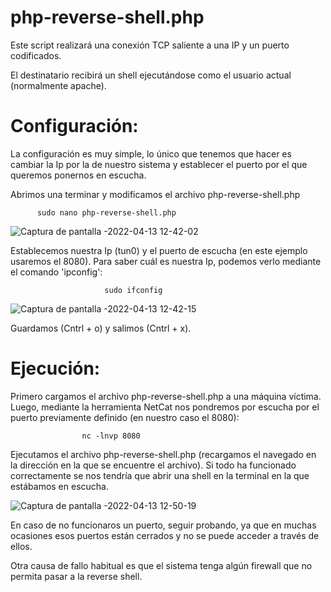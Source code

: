 # php-reverse-shell.php

Este script realizará una conexión TCP saliente a una
IP y un puerto codificados.

El destinatario recibirá un shell ejecutándose como el
usuario actual (normalmente apache).

# Configuración:

La configuración es muy simple, lo único que tenemos que hacer es cambiar la Ip 
por la de nuestro sistema y establecer el puerto por el que queremos ponernos
en escucha. 

Abrimos una terminar y modificamos el archivo php-reverse-shell.php

          sudo nano php-reverse-shell.php
          
          
![Captura de pantalla -2022-04-13 12-42-02](https://user-images.githubusercontent.com/103068924/163163832-7a4632e4-a547-4ac4-b3a2-24cb5c7075e7.png)
 
Establecemos nuestra Ip (tun0) y el puerto de escucha (en este ejemplo usaremos el 8080). Para saber 
cuál es nuestra Ip, podemos verlo mediante el comando 'ipconfig':
 
                         sudo ifconfig
                         

![Captura de pantalla -2022-04-13 12-42-15](https://user-images.githubusercontent.com/103068924/163163897-cf030c6f-617c-458e-b1ab-6f89c3ba5a25.png)

Guardamos (Cntrl + o) y salimos (Cntrl + x).

# Ejecución:

Primero cargamos el archivo php-reverse-shell.php a una máquina víctima. Luego, mediante la herramienta NetCat 
nos pondremos por escucha por el puerto previamente definido (en nuestro caso el 8080):

                    nc -lnvp 8080

Ejecutamos el archivo php-reverse-shell.php (recargamos el navegado en la dirección en la que se encuentre el 
archivo). Si todo ha funcionado correctamente se nos tendría que abrir una shell en la terminal en la que estábamos 
en escucha.

![Captura de pantalla -2022-04-13 12-50-19](https://user-images.githubusercontent.com/103068924/163164862-0dba798c-7350-45be-a5d0-343ce80bed36.png)

En caso de no funcionaros un puerto, seguir probando, ya que en muchas ocasiones esos puertos están cerrados y no
se puede acceder a través de ellos. 

Otra causa de fallo habitual es que el sistema tenga algún firewall que no permita pasar a la reverse shell.
